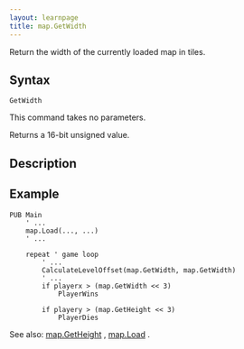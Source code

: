```yaml
---
layout: learnpage
title: map.GetWidth
--- 
```


Return the width of the currently loaded map in tiles.

## Syntax

    GetWidth

This command takes no parameters.

Returns a 16-bit unsigned value.

## Description

## Example

    PUB Main
        ' ...
        map.Load(..., ...)
        ' ...
     
        repeat ' game loop
            ' ...
            CalculateLevelOffset(map.GetWidth, map.GetWidth)
            ' ...
            if playerx > (map.GetWidth << 3)
                PlayerWins
     
            if playery > (map.GetHeight << 3)
                PlayerDies

See also: [map.GetHeight](map.GetHeight.html) ,
[map.Load](map.Load.html) .


